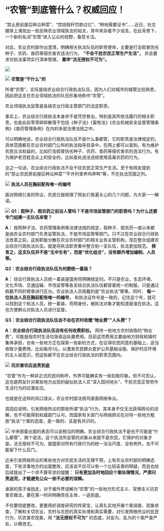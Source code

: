 # “农管”到底管什么？权威回应！

“禁止房前屋后种瓜种菜”、“焚烧秸秆罚款过亿”、“种地需要证书”……近日，社交媒体上涌现出一些反映农业领域执法的帖文，其中夹杂着不少谣言。在此背景下，一个新的名词“农管”进入公众的视野，备受关注。

对此，农业农村部作出澄清，明确相关执法队伍的职责使命，主要是打击假冒伪劣种子、农药、兽药等侵农害农违法行为， **“不会干扰农民正常生产生活”，**
并且要求对执法事项实行清单管理， **重申“法无授权不可为”。**

![](https://inews.gtimg.com/om_bt/OvN11oBPf4cw3YFSJ3w-y-9RclP9DQxmQ7SdtLp2NR2GsAA/1000)

![](https://inews.gtimg.com/news_bt/OtA27luM6ud4vy7HBFjAi4dT5f2XBeZlb9gSgWe2v55KEAA/1000)
**农管是“干什么”的**

所谓“农管”，实际是指农业综合行政执法队伍，因为人们对城市的城管比较熟悉，因此把这支在农业领域执法的队伍形象地称作“农管”。

农业领域执法监管是各级农业行政主管部门的法定职责。

事实上，农业综合行政执法本身并不是凭空冒出，特别是其所依法履行的相关职责，也是此前零零碎碎散落于包括《种子法》《畜牧法》《农业机械安全监督管理条例》《兽药管理条例》在内的多部法律法规之中。

可以明确地说，农业综合行政执法队伍不是什么事都管，它的职责是法律规定的，具体范围都在农业农村部门公布的执法指导目录中，在网上都可以查到。有为维护农民合法权益的，比如打击假冒伪劣种子、农药、兽药等侵农害农的违法行为，有为保护老百姓舌尖上的安全的，比如查处违法违规使用高毒农药的行为。

总之一句话，农业综合行政执法不会干扰农民正常生产生活。至于有网友提到的“禁止农民房前屋后种瓜种菜”“不许村里养鸡养鸭”等，不在执法范围之列。

![](https://inews.gtimg.com/om_bt/O0UwHnGbnnoBTqoyvzMR5mCKYa5ZZ5EyYFkmXTp3Nyr-kAA/1000)
**执法人员在胸前配有唯一的编号**

面对网络引发的热议，农民日报梳理了网友们普遍关心的几个问题，为大家一一解读。

![](https://inews.gtimg.com/om_bt/Oun5RjOPx8879d5_rYlW7azA1_xgnEIhR9Zf_cHWG4KGIAA/1000)
**Q1：假种子、假农药之前没人管吗？不是市场监管部门的职责吗？为什么还要专门组建一支队伍来管？**

**A：**
按照种子法、农药管理条例等法律法规的规定，假种子、假农药一直以来都是由农业农村部门负责监管执法，不是市场监管等部门。只不过在农业综合行政执法改革之前，这些职能分散在农业农村部门的相关业务主管机构，现在整合组建农业综合行政执法队伍，就是将执法职责集中整合到一支队伍，执法更加规范。
**换言之，这支队伍并不是“无中生有”，而是“优化组合”，没有额外增加编制、人员等。**

**Q2：农业综合行政执法队伍为何要统一着装？**

**A：**
综合行政执法人员统一着装是国务院明确规定的。不只是农业，生态环境、文化市场、交通运输、市场监管等各支综合执法队伍都穿着统一的制服，只是通过佩戴不同的臂章进行区分。农业执法人员佩戴的是“农业执法”臂章。同时，
**每一位执法人员在胸前配有唯一的编号，**
和执法证件号是一致的，记住这个号，就可以找到这个执法人员。统一着装、亮明身份，被执法对象才能知道是谁在执法，这也方便群众对执法人员进行监督。

**Q3：农业综合行政执法队伍会不会在农村收缴“物业费”“人头费”？**

**A：农业综合行政执法队伍没有任何收费职权。**
网传一些地方农村收取的“物业费”，可能是指农村生活垃圾收运处置费用。目前这项费用主要由地方财政和镇村集体承担，也有一些地方正在探索一些新的方式，在征得农民同意的基础上，适当收取少量费用，比如每月1元，以激发农民群众爱护公共基础设施、保护村庄环境的主人翁意识，但这些都不在农业综合行政执法的职责范围内。

![](https://inews.gtimg.com/om_bt/Or5jdrjpfEwlvggSzvdl3QxcirtJO8rBCXowsnvHax3yIAA/1000)
**坑农害农应追责到底**

“农管”作为一种非正式的民间称呼，外界可能确实有一些刻板印象。但不可否认，这也是网友针对某些地方出现的疑似执法人员“深入田间地头”、干扰农民正常劳作生活行为的应激反应。

也就是在这样的风口浪尖，农业农村部法规司直面网络争议。

其回应说明，引发网络热议的那些所谓“执法”行为，其本身不仅无法获得舆论的谅解，也不可能得到权威部门认可。而国家有关部门与网络舆论在对待一些地方粗放“执法”个案的态度，是一致的，且是有共识的。

![](https://inews.gtimg.com/om_bt/OZNuXUF5XYLNff8Uv_TXnDkCnRStMoB4oUizU6RZ2Q6_oAA/1000)
中央部委出面的表态可以说相当的明确，农业综合行政执法不是也不可能是“什么都管”，换个说法，这个执法所监管的对象从来就不是农民，它保护的对象才是。法无授权不可为，是国家对所有行政行为的统一法治尺度，没有例外，也不可能留下什么后门。

近来引发网络热议的某些地方对农民生活的无理干预，上有农业农村部的明确态度，下有涉事地方的出面整改，应该说不仅可以有一个比较妥善的释疑，而且也给后续提出了一个并不算苛求的提醒：
**只有更加及时地回应个案处理情况，严肃问责追究，才能避免公众一些不必要的误解。**

谁家的孩子谁抱走，对于被外界误解为“农管”的一些地方形式主义、官僚主义坑农害农做法，要在第一时间明确责任主体，一追到底。

不仅要彻底整改，更要用好调查研究的传家宝，认真扎实地开展个案调查、现象排查，了解和关切农业、农村与农民的真实处境和真实需要，对引发网络热议的扰民行为、坑农害农现象，用
**“法无授权不可为”** 的态度，对妄为、乱为的个案严查严处，以儆效尤。

